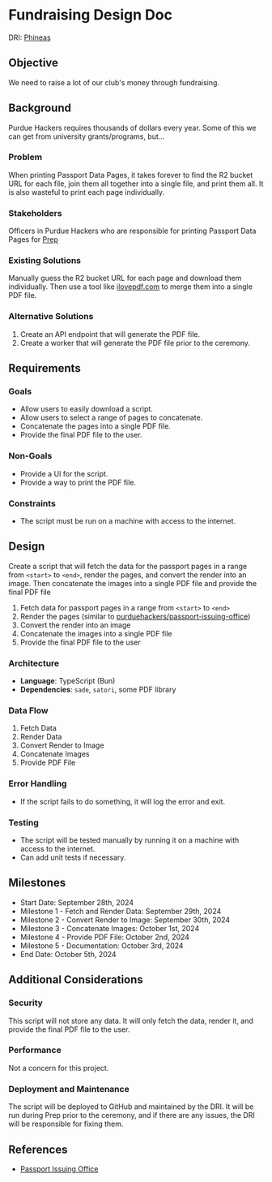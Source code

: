 # Fundraising Design Doc

DRI: [Phineas](https://github.com/purduehackers/dark-forest/blob/main/people/organizers/phineas1500.md)

## Objective

We need to raise a lot of our club's money through fundraising. 

## Background

Purdue Hackers requires thousands of dollars every year. Some of this we can get from university grants/programs, but...

### Problem

When printing Passport Data Pages, it takes forever to find the R2 bucket URL for each file, join them all together into
a single file, and print them all. It is also wasteful to print each page individually.

### Stakeholders

Officers in Purdue Hackers who are responsible for printing Passport Data Pages for [Prep](/events/passport-ceremonies/prep.md)

### Existing Solutions

Manually guess the R2 bucket URL for each page and download them individually. Then use a tool like [ilovepdf.com](https://www.ilovepdf.com/merge_pdf)
to merge them into a single PDF file.

### Alternative Solutions

1. Create an API endpoint that will generate the PDF file.
2. Create a worker that will generate the PDF file prior to the ceremony.

## Requirements

### Goals

- Allow users to easily download a script.
- Allow users to select a range of pages to concatenate.
- Concatenate the pages into a single PDF file.
- Provide the final PDF file to the user.

### Non-Goals

- Provide a UI for the script.
- Provide a way to print the PDF file.

### Constraints

- The script must be run on a machine with access to the internet.

## Design

Create a script that will fetch the data for the passport pages in a range from `<start>` to `<end>`, render the pages,
and convert the render into an image. Then concatenate the images into a single PDF file and provide the final PDF file

1. Fetch data for passport pages in a range from `<start>` to `<end>`
2. Render the pages (similar to [purduehackers/passport-issuing-office](https://github.com/purduehackers/passport-issuing-office/blob/main/lib/generate-data-page.tsx))
3. Convert the render into an image
4. Concatenate the images into a single PDF file
5. Provide the final PDF file to the user

### Architecture

- **Language**: TypeScript (Bun)
- **Dependencies**: `sade`, `satori`, some PDF library

### Data Flow

1. Fetch Data
2. Render Data
3. Convert Render to Image
4. Concatenate Images
5. Provide PDF File

### Error Handling

- If the script fails to do something, it will log the error and exit.

### Testing

- The script will be tested manually by running it on a machine with access to the internet.
- Can add unit tests if necessary.

## Milestones

- Start Date: September 28th, 2024
- Milestone 1 - Fetch and Render Data: September 29th, 2024
- Milestone 2 - Convert Render to Image: September 30th, 2024
- Milestone 3 - Concatenate Images: October 1st, 2024
- Milestone 4 - Provide PDF File: October 2nd, 2024
- Milestone 5 - Documentation: October 3rd, 2024
- End Date: October 5th, 2024

## Additional Considerations

### Security

This script will not store any data. It will only fetch the data, render it, and provide the final PDF file to the user.

### Performance

Not a concern for this project.

### Deployment and Maintenance

The script will be deployed to GitHub and maintained by the DRI. It will be run during Prep prior to the ceremony, and
if there are any issues, the DRI will be responsible for fixing them.

## References

- [Passport Issuing Office](https://github.com/purduehackers/passport-issuing-office)
